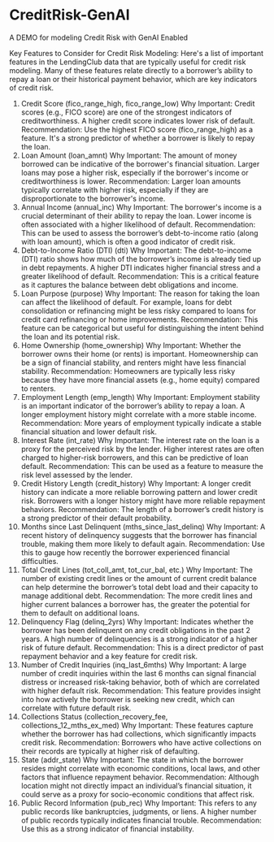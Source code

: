 # CreditRisk-GenAI
A DEMO for modeling Credit Risk with GenAI Enabled

Key Features to Consider for Credit Risk Modeling:
Here's a list of important features in the LendingClub data that are typically useful for credit risk modeling. Many of these features relate directly to a borrower’s ability to repay a loan or their historical payment behavior, which are key indicators of credit risk.

1. Credit Score (fico_range_high, fico_range_low)
Why Important: Credit scores (e.g., FICO score) are one of the strongest indicators of creditworthiness. A higher credit score indicates lower risk of default.
Recommendation: Use the highest FICO score (fico_range_high) as a feature. It's a strong predictor of whether a borrower is likely to repay the loan.
2. Loan Amount (loan_amnt)
Why Important: The amount of money borrowed can be indicative of the borrower's financial situation. Larger loans may pose a higher risk, especially if the borrower's income or creditworthiness is lower.
Recommendation: Larger loan amounts typically correlate with higher risk, especially if they are disproportionate to the borrower's income.
3. Annual Income (annual_inc)
Why Important: The borrower's income is a crucial determinant of their ability to repay the loan. Lower income is often associated with a higher likelihood of default.
Recommendation: This can be used to assess the borrower’s debt-to-income ratio (along with loan amount), which is often a good indicator of credit risk.
4. Debt-to-Income Ratio (DTI) (dti)
Why Important: The debt-to-income (DTI) ratio shows how much of the borrower’s income is already tied up in debt repayments. A higher DTI indicates higher financial stress and a greater likelihood of default.
Recommendation: This is a critical feature as it captures the balance between debt obligations and income.
5. Loan Purpose (purpose)
Why Important: The reason for taking the loan can affect the likelihood of default. For example, loans for debt consolidation or refinancing might be less risky compared to loans for credit card refinancing or home improvements.
Recommendation: This feature can be categorical but useful for distinguishing the intent behind the loan and its potential risk.
6. Home Ownership (home_ownership)
Why Important: Whether the borrower owns their home (or rents) is important. Homeownership can be a sign of financial stability, and renters might have less financial stability.
Recommendation: Homeowners are typically less risky because they have more financial assets (e.g., home equity) compared to renters.
7. Employment Length (emp_length)
Why Important: Employment stability is an important indicator of the borrower’s ability to repay a loan. A longer employment history might correlate with a more stable income.
Recommendation: More years of employment typically indicate a stable financial situation and lower default risk.
8. Interest Rate (int_rate)
Why Important: The interest rate on the loan is a proxy for the perceived risk by the lender. Higher interest rates are often charged to higher-risk borrowers, and this can be predictive of loan default.
Recommendation: This can be used as a feature to measure the risk level assessed by the lender.
9. Credit History Length (credit_history)
Why Important: A longer credit history can indicate a more reliable borrowing pattern and lower credit risk. Borrowers with a longer history might have more reliable repayment behaviors.
Recommendation: The length of a borrower’s credit history is a strong predictor of their default probability.
10. Months since Last Delinquent (mths_since_last_delinq)
Why Important: A recent history of delinquency suggests that the borrower has financial trouble, making them more likely to default again.
Recommendation: Use this to gauge how recently the borrower experienced financial difficulties.
11. Total Credit Lines (tot_coll_amt, tot_cur_bal, etc.)
Why Important: The number of existing credit lines or the amount of current credit balance can help determine the borrower’s total debt load and their capacity to manage additional debt.
Recommendation: The more credit lines and higher current balances a borrower has, the greater the potential for them to default on additional loans.
12. Delinquency Flag (delinq_2yrs)
Why Important: Indicates whether the borrower has been delinquent on any credit obligations in the past 2 years. A high number of delinquencies is a strong indicator of a higher risk of future default.
Recommendation: This is a direct predictor of past repayment behavior and a key feature for credit risk.
13. Number of Credit Inquiries (inq_last_6mths)
Why Important: A large number of credit inquiries within the last 6 months can signal financial distress or increased risk-taking behavior, both of which are correlated with higher default risk.
Recommendation: This feature provides insight into how actively the borrower is seeking new credit, which can correlate with future default risk.
14. Collections Status (collection_recovery_fee, collections_12_mths_ex_med)
Why Important: These features capture whether the borrower has had collections, which significantly impacts credit risk.
Recommendation: Borrowers who have active collections on their records are typically at higher risk of defaulting.
15. State (addr_state)
Why Important: The state in which the borrower resides might correlate with economic conditions, local laws, and other factors that influence repayment behavior.
Recommendation: Although location might not directly impact an individual’s financial situation, it could serve as a proxy for socio-economic conditions that affect risk.
16. Public Record Information (pub_rec)
Why Important: This refers to any public records like bankruptcies, judgments, or liens. A higher number of public records typically indicates financial trouble.
Recommendation: Use this as a strong indicator of financial instability.
